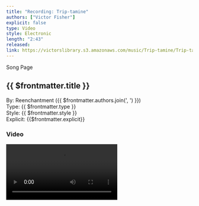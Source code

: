 ```yaml
---
title: "Recording: Trip-tamine"
authors: ["Victor Fisher"]
explicit: false
type: Video
style: Electronic
length: "2:43"
released:
link: https://victorslibrary.s3.amazonaws.com/music/Trip-tamine/Trip-tamine.mp4
---
```


<g-link to="/song/trip-tamine">Song Page</g-link>

## {{ $frontmatter.title }}

By: <g-link to="/band/reenchantment">Reenchantment</g-link> ({{ $frontmatter.authors.join(', ') }})  
Type: {{ $frontmatter.type }}  
Style: {{ $frontmatter.style }}  
Explicit: {{$frontmatter.explicit}}

### Video

<video controls controlsList="nodownload" class="image">
  <source :src="$frontmatter.link" type="video/mp4">
Your browser does not support the audio element.
</video>
